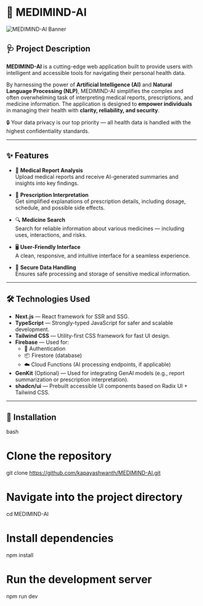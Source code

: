 # 🧠 MEDIMIND-AI

![MEDIMIND-AI Banner](./public/banner.png) <!-- Replace with actual image path or URL -->

## 🩺 Project Description

**MEDIMIND-AI** is a cutting-edge web application built to provide users with intelligent and accessible tools for navigating their personal health data.

By harnessing the power of **Artificial Intelligence (AI)** and **Natural Language Processing (NLP)**, MEDIMIND-AI simplifies the complex and often overwhelming task of interpreting medical reports, prescriptions, and medicine information. The application is designed to **empower individuals** in managing their health with **clarity, reliability, and security**.

🔒 Your data privacy is our top priority — all health data is handled with the highest confidentiality standards.

---

## ✨ Features

- 📄 **Medical Report Analysis**  
  Upload medical reports and receive AI-generated summaries and insights into key findings.

- 💊 **Prescription Interpretation**  
  Get simplified explanations of prescription details, including dosage, schedule, and possible side effects.

- 🔍 **Medicine Search**  
  Search for reliable information about various medicines — including uses, interactions, and risks.

- 🖥️ **User-Friendly Interface**  
  A clean, responsive, and intuitive interface for a seamless experience.

- 🔐 **Secure Data Handling**  
  Ensures safe processing and storage of sensitive medical information.

---

## 🛠️ Technologies Used

- **Next.js** — React framework for SSR and SSG.
- **TypeScript** — Strongly-typed JavaScript for safer and scalable development.
- **Tailwind CSS** — Utility-first CSS framework for fast UI design.
- **Firebase** — Used for:  
  - 🔐 Authentication  
  - 📦 Firestore (database)  
  - ☁️ Cloud Functions (AI processing endpoints, if applicable)
- **GenKit** (Optional) — Used for integrating GenAI models (e.g., report summarization or prescription interpretation).
- **shadcn/ui** — Prebuilt accessible UI components based on Radix UI + Tailwind CSS.

---

## 🚀 Installation

bash
# Clone the repository
git clone https://github.com/kapayashwanth/MEDIMIND-AI.git

# Navigate into the project directory
cd MEDIMIND-AI

# Install dependencies
npm install

# Run the development server
npm run dev
